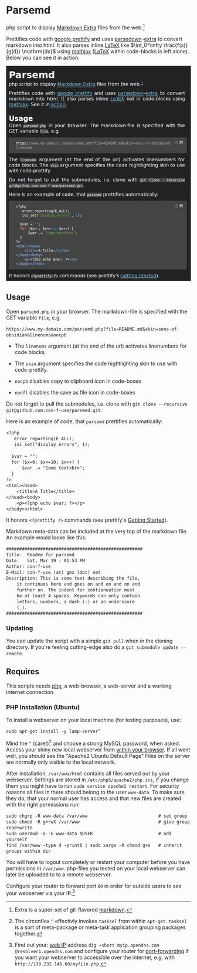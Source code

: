 # Parsemd

php script to display [Markdown Extra][michelf] files from the web.[^1]

Prettifies code with [google prettify][prettify] and uses [parsedown][pd]-[extra][pd-extra] to convert markdown into html. It also parses inline [LaTeX][latex-project] like $\int_0^\infty \frac{f(x)}{g(d)} \mathrm{dx}$ using [mathjax][mathjax] ([LaTeX][latex-project] within code-blocks is left alone). Below you can see it in action:

![parsemd in action][sample]


## Usage

Open `parsemd.php` in your browser.
The markdown-file is specified with the GET variable `file`, e.g.

    https://www.my-domain.com/parsemd.php?file=README.md&skin=sons-of-obsidian&linenums&nocpb

 - The `linenums` argument (at the end of the url) activates linenumbers for code blocks.

 - The `skin` argument specifies the code hightlighting skin to use with code-prettify.

 - `nocpb` disables copy to clipboard icon in code-boxes

 - `nocfl` disables the save as file icon in code-boxes

Do not forget to pull the submodules, i.e. clone with `git clone --recursive git@github.com:con-f-use/parsemd.git`.

Here is an example of code, that `parsemd` prettifies automatically:

    <?php
       error_reporting(E_ALL);
       ini_set("display_errors", 1);

      $var = "";
      for ($x=0; $x<=10; $x++) {
          $var .= "Some text<br>";
      }
    ?>
    <html><head>
        <title>A Title</title>
    </head><body>
        <p><?php echo $var; ?></p>
    </body></html>

It honors `<?prettify ?>` commands (see prettify's [Getting Started][pretty-started]).

Markdown meta-data can be included at the very top of the markdown file.
An example would looke like this:


    ####################################################
    Title:  Readme for parsemd
    Date:   Sat, Mar 19 - 01:53 PM
    Author: con-f-use
    E-Mail: con-f-use (at) gmx (dot) net
    Description: This is some text describing the file,
        it continues here and goes on and on and on and
        further on. The indent for contionuation must
        be at least 4 spaces. Keywords can only contain
        letters, numbers, a dash (-) or an underscore
        (_).
    ####################################################


### Updating

You can update the script with a simple `git pull` when in the cloning directory. If you're feeling cutting-edge also do a `git submodule update --remote`.


## Requires

This scripts needs [php][php], a web-browser, a web-server and a working internet connection.

### PHP Installation (Ubuntu)

To install a webserver on your local machine (for testing purposes), use:

<?prettify lang=bsh?>

    sudo apt-get install -y lamp-server^

Mind the `^` (caret)[^2] and choose a strong MySQL password, when asked.
Access your shiny new local webserver from [within your browser][localhost].
If all went well, you should see the "Apache2 Ubuntu Default Page"
Files on the server are normally only visible to the local network.

After installation, `/var/www/html` contains all files served out by your webserver.
Settings are stored in `/etc/php5/apache2/php.ini`, if you change them you might have to run `sudo service apache2 restart`.
For security reasons all files in there should belong to the user `www-data`.
To make sure they do, that your normal user has access and that new files are created with the right permissions run:

<?prettify lang=bsh?>

    sudo chgrp -R www-data /var/www                           # set group
    sudo chmod -R g+rwX /var/www                              # give group read+write
    sudo usermod -a -G www-data $USER                         # add yourself
    find /var/www -type d -print0 | sudo xargs -0 chmod g+s   # inherit groups within dir

You will have to logout completely or restart your computer before you have permissions in `/var/www`.
php-files you tested on your local webserver can later be uploaded to to a remote webserver.

Configure your router to forward port `80` in order for outside users to see your webserver via your IP.[^3]

[^1]: Extra is a super-set of git-flavored [markdown][md].

[^2]: The circonflex `^` effectivly invokes `tasksel` from within `apt-get`. `tasksel` is a sort of meta-package or meta-task application grouping packages together.

[^3]: Find out your: [web IP][getip] address `dig +short myip.opendns.com @resolver1.opendns.com` and configure your router for [port-forwarding][forwarding] if you want your webserver to accessible over the internet, e.g. with `http://138.232.146.60/myfile.php`.

[getip]: http://www.getip.com/
[prettify]: https://github.com/google/code-prettify
[pd]: https://github.com/erusev/parsedown
[pd-extra]: https://github.com/erusev/parsedown-extra
[pretty-started]: https://github.com/google/code-prettify/blob/master/docs/getting_started.md#language-hints
[sample]: https://raw.githubusercontent.com/con-f-use/parsemd/master/sample.png
[latex-project]: https://www.latex-project.org
[localhost]: http://localhost
[mathjax]: https://www.mathjax.org
[michelf]: https://michelf.ca/projects/php-markdown/extra/
[php]: https://php.net
[forwarding]: http://www.wikihow.com/Set-Up-Port-Forwarding-on-a-Router
[md]: https://en.wikipedia.org/wiki/Markdown

